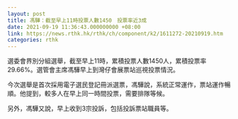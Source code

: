 ```yaml
---
layout: post
title: 馮驊：截至早上11時投票人數1450　投票率近3成
date: 2021-09-19 11:36:43.000000000 +08:00
link: https://news.rthk.hk/rthk/ch/component/k2/1611272-20210919.htm
categories: rthk
---
```


選委會界別分組選舉，截至早上11時，累積投票人數1450人，累積投票率29.66%。選管會主席馮驊早上到灣仔會展票站巡視投票情況。

今次選舉是首次採用電子選民登記冊派選票，馮驊說，系統正常運作，票站運作暢順。他提到，較多人在早上同一時間投票，需要排隊等候。

另外，馮驊又說，早上收到3宗投訴，包括投訴票站職員等。
